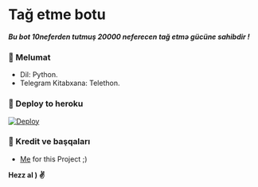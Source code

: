 # Tağ etme botu
_**Bu bot 10neferden tutmuş 20000 neferecen tağ etmə gücüne sahibdir !**_

### 📍 Melumat
- Dil: Python.
- Telegram Kitabxana: Telethon.

### 🚀 Deploy to heroku
[![Deploy](https://www.herokucdn.com/deploy/button.svg)](https://github.com/DBMBOSSdu313/MentionAllBot)

### 🎯 Kredit ve başqaları
- [Me](https://github.com/AnjanaMadu) for this Project ;)

**Hezz al ) ✌️**
